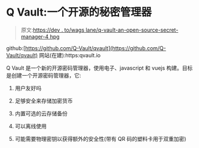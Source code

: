 # Q Vault:一个开源的秘密管理器

> 原文:[https://dev . to/wags lane/q-vault-an-open-source-secret-manager-4 hpg](https://dev.to/wagslane/q-vault-an-open-source-secret-manager-4hpg)

github:[https://github.com/Q-Vault/qvault](https://github.com/Q-Vault/qvault)
网站(在建):https:qvault.io

Q Vault 是一个新的开源密码管理器，使用电子、javascript 和 vuejs 构建。目标是创建一个开源密码管理器，它:

1.  用户友好吗

2.  足够安全来存储加密货币

3.  内置可选的云存储备份

4.  可以离线使用

5.  可能需要物理密钥以获得额外的安全性(带有 QR 码的塑料卡用于双重加密)